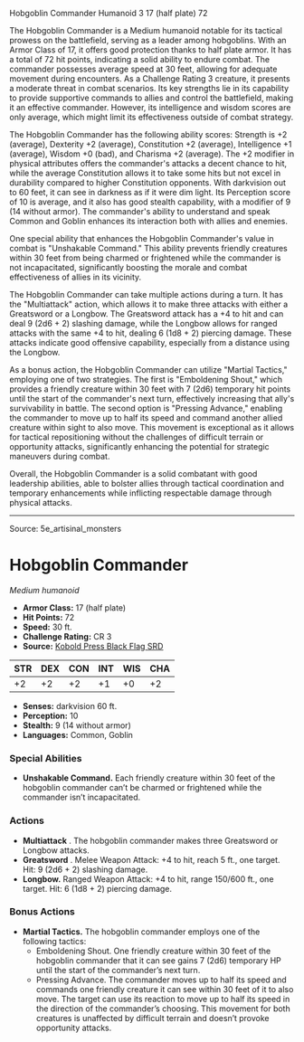 <MonsterName/>Hobgoblin Commander</MonsterName>
<CreatureType/>Humanoid</CreatureType>
<CR/>3</CR>
<AC/>17 (half plate)</AC>
<HP/>72</HP>
<summary>The Hobgoblin Commander is a Medium humanoid notable for its tactical prowess on the battlefield, serving as a leader among hobgoblins. With an Armor Class of 17, it offers good protection thanks to half plate armor. It has a total of 72 hit points, indicating a solid ability to endure combat. The commander possesses average speed at 30 feet, allowing for adequate movement during encounters. As a Challenge Rating 3 creature, it presents a moderate threat in combat scenarios. Its key strengths lie in its capability to provide supportive commands to allies and control the battlefield, making it an effective commander. However, its intelligence and wisdom scores are only average, which might limit its effectiveness outside of combat strategy.</summary>

<detail>

The Hobgoblin Commander has the following ability scores: Strength is +2 (average), Dexterity +2 (average), Constitution +2 (average), Intelligence +1 (average), Wisdom +0 (bad), and Charisma +2 (average). The +2 modifier in physical attributes offers the commander's attacks a decent chance to hit, while the average Constitution allows it to take some hits but not excel in durability compared to higher Constitution opponents. With darkvision out to 60 feet, it can see in darkness as if it were dim light. Its Perception score of 10 is average, and it also has good stealth capability, with a modifier of 9 (14 without armor). The commander's ability to understand and speak Common and Goblin enhances its interaction both with allies and enemies.

One special ability that enhances the Hobgoblin Commander's value in combat is "Unshakable Command." This ability prevents friendly creatures within 30 feet from being charmed or frightened while the commander is not incapacitated, significantly boosting the morale and combat effectiveness of allies in its vicinity.

The Hobgoblin Commander can take multiple actions during a turn. It has the "Multiattack" action, which allows it to make three attacks with either a Greatsword or a Longbow. The Greatsword attack has a +4 to hit and can deal 9 (2d6 + 2) slashing damage, while the Longbow allows for ranged attacks with the same +4 to hit, dealing 6 (1d8 + 2) piercing damage. These attacks indicate good offensive capability, especially from a distance using the Longbow.

As a bonus action, the Hobgoblin Commander can utilize "Martial Tactics," employing one of two strategies. The first is "Emboldening Shout," which provides a friendly creature within 30 feet with 7 (2d6) temporary hit points until the start of the commander's next turn, effectively increasing that ally's survivability in battle. The second option is "Pressing Advance," enabling the commander to move up to half its speed and command another allied creature within sight to also move. This movement is exceptional as it allows for tactical repositioning without the challenges of difficult terrain or opportunity attacks, significantly enhancing the potential for strategic maneuvers during combat.

Overall, the Hobgoblin Commander is a solid combatant with good leadership abilities, able to bolster allies through tactical coordination and temporary enhancements while inflicting respectable damage through physical attacks.</detail>



---

Source: 5e_artisinal_monsters

# Hobgoblin Commander

*Medium humanoid*

- **Armor Class:** 17 (half plate)
- **Hit Points:** 72
- **Speed:** 30 ft.
- **Challenge Rating:** CR 3
- **Source:** [Kobold Press Black Flag SRD](https://koboldpress.com/black-flag-roleplaying/)

| STR | DEX | CON | INT | WIS | CHA |
| --- | --- | --- | --- | --- | --- |
| +2 | +2 | +2 | +1 | +0 | +2 |

- **Senses:** darkvision 60 ft.
- **Perception:** 10
- **Stealth:** 9 (14 without armor)
- **Languages:** Common, Goblin

### Special Abilities

- **Unshakable Command.** Each friendly creature within 30 feet of the hobgoblin commander can’t be charmed or frightened while the commander isn’t incapacitated.

### Actions

- **Multiattack** . The hobgoblin commander makes three Greatsword or Longbow attacks.
- **Greatsword** . Melee Weapon Attack: +4 to hit, reach 5 ft., one target. Hit: 9 (2d6 + 2) slashing damage.
- **Longbow.** Ranged Weapon Attack: +4 to hit, range 150/600 ft., one target. Hit: 6 (1d8 + 2) piercing damage.

### Bonus Actions

- **Martial Tactics.** The hobgoblin commander employs one of the following tactics:
	- Emboldening Shout. One friendly creature within 30 feet of the hobgoblin commander that it can see gains 7 (2d6) temporary HP until the start of the commander’s next turn.
	- Pressing Advance. The commander moves up to half its speed and commands one friendly creature it can see within 30 feet of it to also move. The target can use its reaction to move up to half its speed in the direction of the commander’s choosing. This movement for both creatures is unaffected by difficult terrain and doesn’t provoke opportunity attacks.



